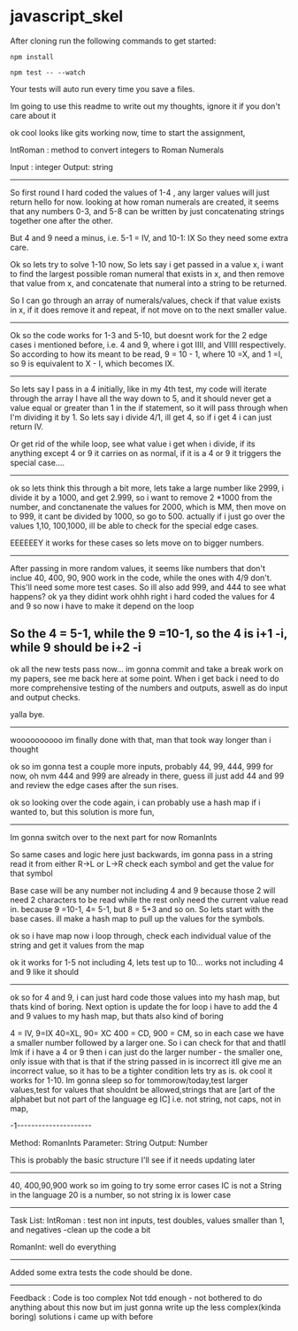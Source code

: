 # javascript_skel

After cloning run the following commands to get started:

`npm install`

`npm test -- --watch`

Your tests will auto run every time you save a files.



Im going to use this readme to write out my thoughts, ignore it if you don't care about it 

ok cool looks like gits working now, time to start the assignment, 

IntRoman :
method to convert integers to Roman Numerals

Input : integer
Output: string

------
So first round I hard coded the values of 1-4 , any larger values will just return hello for now. 
looking at how roman numerals are created, it seems that any numbers 0-3, and 5-8 can be written by just concatenating strings together one after the other.

But 4 and 9 need a minus, i.e. 5-1 = IV, and 10-1: IX
So they need some extra care. 

Ok so lets try to solve 1-10 now, 
So lets say i get passed in a value x, i want to find the largest possible roman numeral that exists in x, and then remove that value from x, and concatenate that numeral into a string to be returned. 

So I can go through an array of numerals/values, check if that value exists in x, if it does remove it and repeat, if not move on to the next smaller value.

-------
Ok so the code works for 1-3 and 5-10, but doesnt work for the 2 edge cases i mentioned before, i.e. 4 and 9, where i got IIII, and VIIII respectively. 
So according to how its meant to be read, 9 = 10 - 1, where 10 =X, and 1 =I, so 9 is equivalent to X - I, which becomes IX. 

-----
So lets say I pass in a 4 initially, like in my 4th test, my code will iterate through the array I have all the way down to 5, and it should never get a value equal or greater than 1 in the if statement, so it will pass through when I'm dividing it by 1. So lets say i divide 4/1, ill get 4, so if i get 4 i can just return IV.

Or get rid of the while loop, see what value i get when i divide, if its anything except 4 or 9 it carries on as normal, if it is a 4 or 9 it triggers the special case....


---- 
ok so lets think this through a bit more, lets take a large number like 2999, i divide it by a 1000, and get 2.999, so i want to remove 2 *1000 from the number, and conctanenate the values for 2000, which is MM, then move on to 999, it cant be divided by 1000, so go to 500. actually if i just go over the values 1,10, 100,1000, ill be able to check for the special edge cases. 

EEEEEEY it works for these cases so lets move on to bigger numbers.

--------

After passing in more random values, it seems like numbers that don't inclue 40, 400, 90, 900 work in the code, while the ones with 4/9 don't. This'll need some more test cases.
So ill also add 999, and 444 to see what happens?
ok ya they didint work
ohhh right i hard coded the values for 4 and 9 so now i have to make it depend on the loop

So the 4 = 5-1, while the 9 =10-1, so the 4 is i+1 -i, while 9 should be i+2 -i
-------
ok all the new tests pass now... im gonna commit and take a break work on my papers, see me back here at some point.
When i get back i need to do more comprehensive testing of the numbers and outputs, aswell as do input and output checks.

yalla bye.

---------------
woooooooooo im finally done with that, man that took way longer than i thought

ok so im gonna test a couple more inputs, probably 44, 99, 444, 999 for now, oh nvm 444 and 999 are already in there, guess ill just add 44 and 99 and review the edge cases after the sun rises. 

ok so looking  over the code again, i can probably use a hash map if i wanted to, but this solution is more fun,

-------------------------------------------
Im gonna switch over to the next part for now RomanInts

So same cases and logic here just backwards, im gonna pass in a string read it from either R->L or L->R check each symbol and get the value for that symbol

Base case will be any number not including 4 and 9 because those 2 will need 2 characters to be read while the rest only need the current value read in. because 9 =10-1, 4= 5-1, but 8 = 5+3 and so on. 
So lets start with the base cases. ill make a hash map to pull up the values for the symbols. 

ok so i have map now i loop through, check each individual value of the string and get it values from the map

ok it works for 1-5 not including 4, lets test up to 10... works not including 4 and 9 like it should

-------------------------------
ok so for 4 and 9, i can just hard code those values into my hash map, but thats kind of boring. 
Next option is update the for loop i have to add the 4 and 9 values to my hash map, but thats also kind of boring

4 = IV, 9=IX
40=XL, 90= XC
400 = CD, 900 = CM, 
so in each case we have a smaller number followed by a larger one. So i can check for that and thatll lmk if i have a 4 or 9 then i can just do the larger number - the smaller one, only issue with that is that if the string passed in is incorrect itll give me an incorrect value, so it has to be a tighter condition lets try as is.
ok cool it works for 1-10. Im gonna sleep  so for tommorow/today,test larger values,test for values that shouldnt be allowed,strings that are [art of the alphabet but not part of the language eg IC] i.e. not string, not caps, not in map,

-1---------------------



Method: RomanInts
Parameter: String
Output: Number

This is probably the basic structure I'll see if it needs updating later

--------------
40, 400,90,900 work so im going to try some error cases
IC is not a String in the language
20 is a number, so not string 
ix is lower case


-----------------------
Task List:
IntRoman : test non int inputs, test doubles, values smaller than 1, and negatives
            -clean up the code a bit

RomanInt: well do everything
            
-----------------------
Added some extra tests the code should be done.

-------------------------------------------------
Feedback : 
Code is too complex
Not tdd enough - not bothered to do anything about this now
but im just gonna write up the less complex(kinda boring) solutions i came up with before